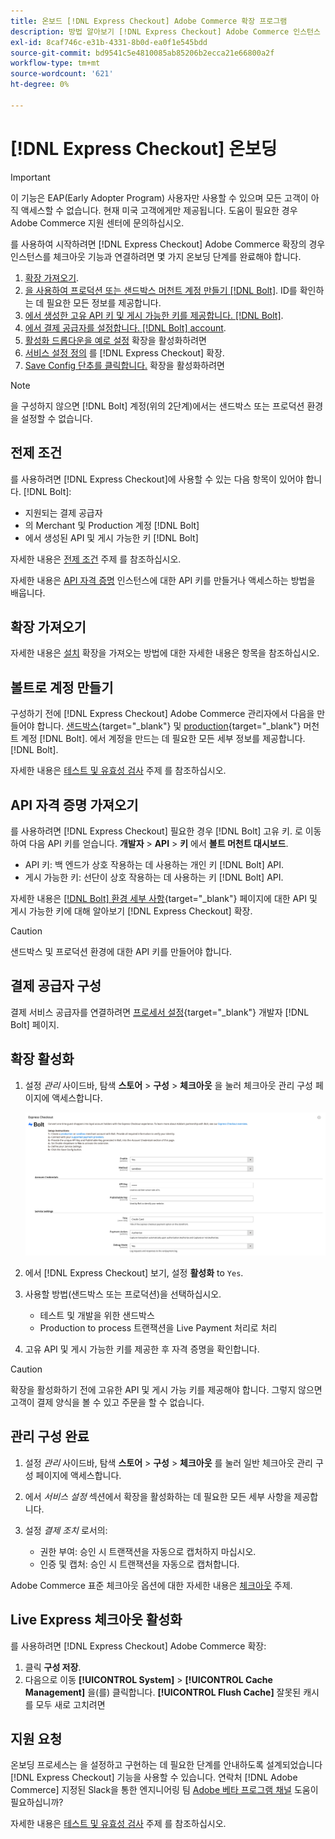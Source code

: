 ```yaml
---
title: 온보드 [!DNL Express Checkout] Adobe Commerce 확장 프로그램
description: 방법 알아보기 [!DNL Express Checkout] Adobe Commerce 인스턴스 및 확장을 성공적으로 온보드 및 설정하는 방법을 활용할 수 있습니다.
exl-id: 8caf746c-e31b-4331-8b0d-ea0f1e545bdd
source-git-commit: bd9541c5e4810085ab85206b2ecca21e66800a2f
workflow-type: tm+mt
source-wordcount: '621'
ht-degree: 0%

---
```


# [!DNL Express Checkout] 온보딩

>[!IMPORTANT]
>
> 이 기능은 EAP(Early Adopter Program) 사용자만 사용할 수 있으며 모든 고객이 아직 액세스할 수 없습니다. 현재 미국 고객에게만 제공됩니다. 도움이 필요한 경우 Adobe Commerce 지원 센터에 문의하십시오.

를 사용하여 시작하려면 [!DNL Express Checkout] Adobe Commerce 확장의 경우 인스턴스를 체크아웃 기능과 연결하려면 몇 가지 온보딩 단계를 완료해야 합니다.

1. [확장 가져오기](#get-extension).
1. [을 사용하여 프로덕션 또는 샌드박스 머천트 계정 만들기 [!DNL Bolt]](#create-account-with-bolt). ID를 확인하는 데 필요한 모든 정보를 제공합니다.
1. [에서 생성한 고유 API 키 및 게시 가능한 키를 제공합니다. [!DNL Bolt]](#obtain-api-credentials).
1. [에서 결제 공급자를 설정합니다. [!DNL Bolt] account](#configure-payment-providers).
1. [활성화 드롭다운을 예로 설정](#enable-extension) 확장을 활성화하려면
1. [서비스 설정 정의](#complete-admin-configuration) 를 [!DNL Express Checkout] 확장.
1. [Save Config 단추를 클릭합니다.](#enable-live-express-checkout) 확장을 활성화하려면

>[!NOTE]
>
> 을 구성하지 않으면 [!DNL Bolt] 계정(위의 2단계)에서는 샌드박스 또는 프로덕션 환경을 설정할 수 없습니다.

## 전제 조건

를 사용하려면 [!DNL Express Checkout]에 사용할 수 있는 다음 항목이 있어야 합니다. [!DNL Bolt]:

- 지원되는 결제 공급자
- 의 Merchant 및 Production 계정 [!DNL Bolt]
- 에서 생성된 API 및 게시 가능한 키 [!DNL Bolt]

자세한 내용은 [전제 조건](../express-checkout/prerequisites.md) 주제 를 참조하십시오.

자세한 내용은 [API 자격 증명](#obtain-api-credentials) 인스턴스에 대한 API 키를 만들거나 액세스하는 방법을 배웁니다.

## 확장 가져오기

자세한 내용은 [설치](../express-checkout/install.md) 확장을 가져오는 방법에 대한 자세한 내용은 항목을 참조하십시오.

## 볼트로 계정 만들기

구성하기 전에 [!DNL Express Checkout] Adobe Commerce 관리자에서 다음을 만들어야 합니다. [샌드박스](https://merchant-sandbox.bolt.com/register){target=&quot;_blank&quot;} 및 [production](https://merchant.bolt.com/register){target=&quot;_blank&quot;} 머천트 계정 [!DNL Bolt]. 에서 계정을 만드는 데 필요한 모든 세부 정보를 제공합니다. [!DNL Bolt].

자세한 내용은 [테스트 및 유효성 검사](../express-checkout/testing.md) 주제 를 참조하십시오.

## API 자격 증명 가져오기

를 사용하려면 [!DNL Express Checkout] 필요한 경우 [!DNL Bolt] 고유 키. 로 이동하여 다음 API 키를 얻습니다. **개발자** > **API** > **키** 에서 **볼트 머천트 대시보드**.

- API 키: 백 엔드가 상호 작용하는 데 사용하는 개인 키 [!DNL Bolt] API.
- 게시 가능한 키: 선단이 상호 작용하는 데 사용하는 키 [!DNL Bolt] API.

자세한 내용은 [[!DNL Bolt] 환경 세부 사항](https://help.bolt.com/developers/references/environment-details/#about-keys){target=&quot;_blank&quot;} 페이지에 대한 API 및 게시 가능한 키에 대해 알아보기 [!DNL Express Checkout] 확장.

>[!CAUTION]
>
> 샌드박스 및 프로덕션 환경에 대한 API 키를 만들어야 합니다.

## 결제 공급자 구성

결제 서비스 공급자를 연결하려면 [프로세서 설정](https://help.bolt.com/integrations/adobe-express-checkout/set-up/){target=&quot;_blank&quot;} 개발자 [!DNL Bolt] 페이지.

## 확장 활성화

1. 설정 _관리_ 사이드바, 탐색 **스토어** > **구성** > **체크아웃** 을 눌러 체크아웃 관리 구성 페이지에 액세스합니다.

   ![빠른 체크아웃](assets/admin-view.png)

1. 에서 [!DNL Express Checkout] 보기, 설정 **활성화** to `Yes`.
1. 사용할 방법(샌드박스 또는 프로덕션)을 선택하십시오.

   - 테스트 및 개발을 위한 샌드박스
   - Production to process 트랜잭션을 Live Payment 처리로 처리

1. 고유 API 및 게시 가능한 키를 제공한 후 자격 증명을 확인합니다.

>[!CAUTION]
>
> 확장을 활성화하기 전에 고유한 API 및 게시 가능 키를 제공해야 합니다. 그렇지 않으면 고객이 결제 양식을 볼 수 있고 주문을 할 수 없습니다.

## 관리 구성 완료

1. 설정 _관리_ 사이드바, 탐색 **스토어** > **구성** > **체크아웃** 를 눌러 일반 체크아웃 관리 구성 페이지에 액세스합니다.
1. 에서 _서비스 설정_ 섹션에서 확장을 활성화하는 데 필요한 모든 세부 사항을 제공합니다.
1. 설정 _결제 조치_ 로서의:

   - 권한 부여: 승인 시 트랜잭션을 자동으로 캡처하지 마십시오.
   - 인증 및 캡처: 승인 시 트랜잭션을 자동으로 캡처합니다.

Adobe Commerce 표준 체크아웃 옵션에 대한 자세한 내용은 [체크아웃](https://docs.magento.com/user-guide/configuration/sales/checkout.html) 주제.

## Live Express 체크아웃 활성화

를 사용하려면 [!DNL Express Checkout] Adobe Commerce 확장:

1. 클릭 **구성 저장**.
1. 다음으로 이동 **[!UICONTROL System]** > **[!UICONTROL Cache Management]** 을(를) 클릭합니다. **[!UICONTROL Flush Cache]** 잘못된 캐시를 모두 새로 고치려면

## 지원 요청

온보딩 프로세스는 을 설정하고 구현하는 데 필요한 단계를 안내하도록 설계되었습니다 [!DNL Express Checkout] 기능을 사용할 수 있습니다. 연락처 [!DNL Adobe Commerce] 지정된 Slack을 통한 엔지니어링 팀 [Adobe 베타 프로그램 채널](http://adobe-beta-programs.slack.com/) 도움이 필요하십니까?

자세한 내용은 [테스트 및 유효성 검사](../express-checkout/testing.md) 주제 를 참조하십시오.
